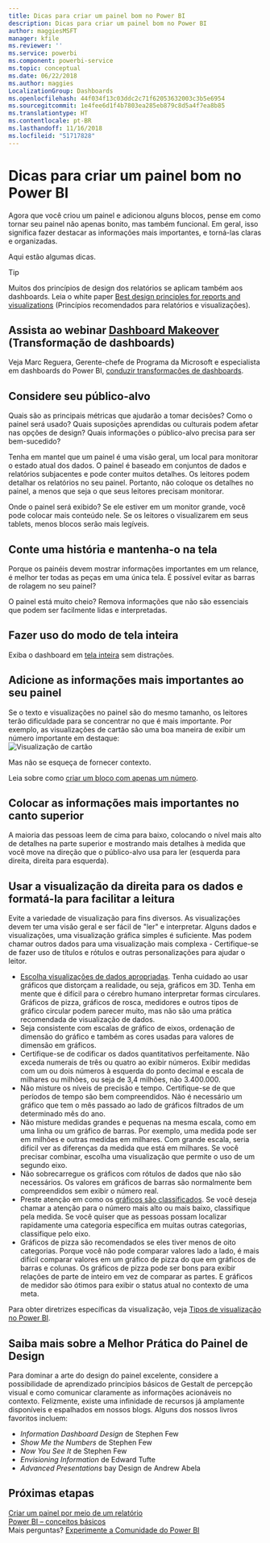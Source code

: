 ```yaml
---
title: Dicas para criar um painel bom no Power BI
description: Dicas para criar um painel bom no Power BI
author: maggiesMSFT
manager: kfile
ms.reviewer: ''
ms.service: powerbi
ms.component: powerbi-service
ms.topic: conceptual
ms.date: 06/22/2018
ms.author: maggies
LocalizationGroup: Dashboards
ms.openlocfilehash: 44f034f13c03ddc2c71f62053632003c3b5e6954
ms.sourcegitcommit: 1e4fee6d1f4b7803ea285eb879c8d5a4f7ea8b85
ms.translationtype: HT
ms.contentlocale: pt-BR
ms.lasthandoff: 11/16/2018
ms.locfileid: "51717828"
---
```

# <a name="tips-for-designing-a-great-power-bi-dashboard"></a>Dicas para criar um painel bom no Power BI
Agora que você criou um painel e adicionou alguns blocos, pense em como tornar seu painel não apenas bonito, mas também funcional. Em geral, isso significa fazer destacar as informações mais importantes, e torná-las claras e organizadas.

Aqui estão algumas dicas.

> [!TIP]
> Muitos dos princípios de design dos relatórios se aplicam também aos dashboards.  Leia o white paper [Best design principles for reports and visualizations](visuals/power-bi-visualization-best-practices.md) (Princípios recomendados para relatórios e visualizações).
>
>

## <a name="watch-the-dashboard-makeover-webinarhttpsinfomicrosoftcomco-powerbi-wbnr-fy16-05may-12-dashboard-makeover-registrationhtml"></a>Assista ao webinar [Dashboard Makeover](https://info.microsoft.com/CO-PowerBI-WBNR-FY16-05May-12-Dashboard-Makeover-Registration.html) (Transformação de dashboards)
Veja Marc Reguera, Gerente-chefe de Programa da Microsoft e especialista em dashboards do Power BI, [conduzir transformações de dashboards](https://info.microsoft.com/CO-PowerBI-WBNR-FY16-05May-12-Dashboard-Makeover-Registration.html).

## <a name="consider-your-audience"></a>Considere seu público-alvo
Quais são as principais métricas que ajudarão a tomar decisões? Como o painel será usado? Quais suposições aprendidas ou culturais podem afetar nas opções de design? Quais informações o público-alvo precisa para ser bem-sucedido?

Tenha em mantel que um painel é uma visão geral, um local para monitorar o estado atual dos dados. O painel é baseado em conjuntos de dados e relatórios subjacentes e pode conter muitos detalhes. Os leitores podem detalhar os relatórios no seu painel. Portanto, não coloque os detalhes no painel, a menos que seja o que seus leitores precisam monitorar.

Onde o painel será exibido? Se ele estiver em um monitor grande, você pode colocar mais conteúdo nele. Se os leitores o visualizarem em seus tablets, menos blocos serão mais legíveis.

## <a name="tell-a-story-and-keep-it-to-one-screen"></a>Conte uma história e mantenha-o na tela
Porque os painéis devem mostrar informações importantes em um relance, é melhor ter todas as peças em uma única tela. É possível evitar as barras de rolagem no seu painel?

O painel está muito cheio?  Remova informações que não são essenciais que podem ser facilmente lidas e interpretadas.

## <a name="make-use-of-full-screen-mode"></a>Fazer uso do modo de tela inteira
Exiba o dashboard em [tela inteira](consumer/end-user-focus.md) sem distrações.

## <a name="make-the-most-important-information-biggest"></a>Adicione as informações mais importantes ao seu painel
Se o texto e visualizações no painel são do mesmo tamanho, os leitores terão dificuldade para se concentrar no que é mais importante. Por exemplo, as visualizações de cartão são uma boa maneira de exibir um número importante em destaque:  
![Visualização de cartão](media/service-dashboards-design-tips/pbi_card.png)

Mas não se esqueça de fornecer contexto.  

Leia sobre como [criar um bloco com apenas um número](visuals/power-bi-visualization-card.md).

## <a name="put-the-most-important-information-in-the-upper-corner"></a>Colocar as informações mais importantes no canto superior
A maioria das pessoas leem de cima para baixo, colocando o nível mais alto de detalhes na parte superior e mostrando mais detalhes à medida que você move na direção que o público-alvo usa para ler (esquerda para direita, direita para esquerda).

## <a name="use-the-right-visualization-for-the-data-and-format-it-for-easy-reading"></a>Usar a visualização da direita para os dados e formatá-la para facilitar a leitura
Evite a variedade de visualização para fins diversos.  As visualizações devem ter uma visão geral e ser fácil de "ler" e interpretar.  Alguns dados e visualizações, uma visualização gráfica simples é suficiente. Mas podem chamar outros dados para uma visualização mais complexa - Certifique-se de fazer uso de títulos e rótulos e outras personalizações para ajudar o leitor.  

* [Escolha visualizações de dados apropriadas](https://www.youtube.com/watch?v=-tdkUYrzrio). Tenha cuidado ao usar gráficos que distorçam a realidade, ou seja, gráficos em 3D. Tenha em mente que é difícil para o cérebro humano interpretar formas circulares. Gráficos de pizza, gráficos de rosca, medidores e outros tipos de gráfico circular podem parecer muito, mas não são uma prática recomendada de visualização de dados.
* Seja consistente com escalas de gráfico de eixos, ordenação de dimensão do gráfico e também as cores usadas para valores de dimensão em gráficos.
* Certifique-se de codificar os dados quantitativos perfeitamente. Não exceda numerais de três ou quatro ao exibir números. Exibir medidas com um ou dois números à esquerda do ponto decimal e escala de milhares ou milhões, ou seja de 3,4 milhões, não 3.400.000.
* Não misture os níveis de precisão e tempo. Certifique-se de que períodos de tempo são bem compreendidos.  Não é necessário um gráfico que tem o mês passado ao lado de gráficos filtrados de um determinado mês do ano.
* Não misture medidas grandes e pequenas na mesma escala, como em uma linha ou um gráfico de barras.  Por exemplo, uma medida pode ser em milhões e outras medidas em milhares.  Com grande escala, seria difícil ver as diferenças da medida que está em milhares.  Se você precisar combinar, escolha uma visualização que permite o uso de um segundo eixo.
* Não sobrecarregue os gráficos com rótulos de dados que não são necessários. Os valores em gráficos de barras são normalmente bem compreendidos sem exibir o número real.
* Preste atenção em como os [gráficos são classificados](consumer/end-user-change-sort.md).  Se você deseja chamar a atenção para o número mais alto ou mais baixo, classifique pela medida.  Se você quiser que as pessoas possam localizar rapidamente uma categoria específica em muitas outras categorias, classifique pelo eixo.  
* Gráficos de pizza são recomendados se eles tiver menos de oito categorias. Porque você não pode comparar valores lado a lado, é mais difícil comparar valores em um gráfico de pizza do que em gráficos de barras e colunas. Os gráficos de pizza pode ser bons para exibir relações de parte de inteiro em vez de comparar as partes. E gráficos de medidor são ótimos para exibir o status atual no contexto de uma meta.

Para obter diretrizes específicas da visualização, veja [Tipos de visualização no Power BI](visuals/power-bi-visualization-types-for-reports-and-q-and-a.md).  

## <a name="learning-more-about-best-practice-dashboard-design"></a>Saiba mais sobre a Melhor Prática do Painel de Design
Para dominar a arte do design do painel excelente, considere a possibilidade de aprendizado princípios básicos de Gestalt de percepção visual e como comunicar claramente as informações acionáveis no contexto. Felizmente, existe uma infinidade de recursos já amplamente disponíveis e espalhados em nossos blogs. Alguns dos nossos livros favoritos incluem:

* *Information Dashboard Design* de Stephen Few  
* *Show Me the Numbers* de Stephen Few  
* *Now You See It* de Stephen Few  
* *Envisioning Information* de Edward Tufte  
* *Advanced Presentations* bay Design de Andrew Abela   

## <a name="next-steps"></a>Próximas etapas
[Criar um painel por meio de um relatório](service-dashboard-create.md)  
[Power BI – conceitos básicos](consumer/end-user-basic-concepts.md)  
Mais perguntas? [Experimente a Comunidade do Power BI](http://community.powerbi.com/)
